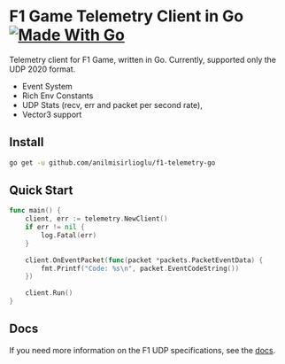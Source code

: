 # F1 Game Telemetry Client in Go [![Made With Go](https://img.shields.io/badge/Made%20with-Go-1f425f.svg?color=007EC6)](http://golang.org)

Telemetry client for F1 Game, written in Go. Currently, supported only the UDP 2020 format.

- Event System
- Rich Env Constants
- UDP Stats (recv, err and packet per second rate),
- Vector3 support

## Install
```bash
go get -u github.com/anilmisirlioglu/f1-telemetry-go
```

## Quick Start
```go
func main() {
	client, err := telemetry.NewClient()
	if err != nil {
		log.Fatal(err)
	}
	
    client.OnEventPacket(func(packet *packets.PacketEventData) {
        fmt.Printf("Code: %s\n", packet.EventCodeString())
    })
	
	client.Run()
}
```

## Docs

If you need more information on the F1 UDP specifications, see the [docs](/docs).